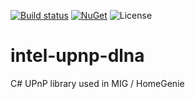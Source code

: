 [![Build status](https://ci.appveyor.com/api/projects/status/iiojfd47ba8xycdo?svg=true)](https://ci.appveyor.com/project/genemars/intel-upnp-dlna)
[![NuGet](https://img.shields.io/nuget/v/UPnP.svg)](https://www.nuget.org/packages/UPnP/)
![License](https://img.shields.io/github/license/genielabs/intel-upnp-dlna.svg)

# intel-upnp-dlna

C# UPnP library used in MIG / HomeGenie
